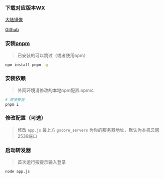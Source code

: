 ### 下载对应版本WX

[大陆镜像](https://blog.minigg.cn/g/92/)

[Github](https://github.com/MiniGrayGay/wcf_gscore/releases/latest)



### 安装[pnpm](https://pnpm.io/zh/installation)

> 已安装的可以跳过（或者使用npm）

```sh
npm install pnpm -g
```

###  安装依赖

> 外网环境请修改的本地npm配置.npmrc

```sh
# 直接安装
pnpm i
```

### 修改配置（可选）

> 修改 `app.js` 最上方 `gscore_servers` 为你的服务器地址，默认为本机云崽2536端口


### 启动转发器

> 首次运行按提示输入登录

```sh
node app.js
```
